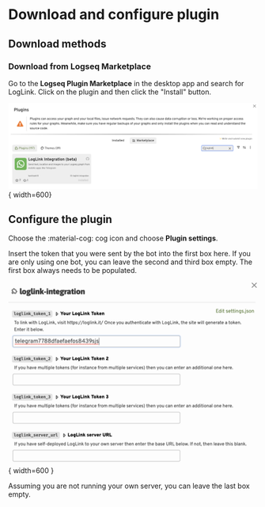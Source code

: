 # Download and configure plugin

## Download methods

### Download from Logseq Marketplace

Go to the **Logseq Plugin Marketplace** in the desktop app and search for LogLink. Click on the plugin and then click the "Install" button.

![Logseq Plugin Marketplace](./img/client/logseq_marketplace.png){ width=600}

## Configure the plugin

Choose the :material-cog: cog icon and choose **Plugin settings**.

Insert the token that you were sent by the bot into the first box here. If you are only using one bot, you can leave the second and third box empty. The first box always needs to be populated.

![](./img/client/plugin_settings.png){ width=600 }

Assuming you are not running your own server, you can leave the last box empty.



